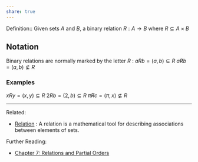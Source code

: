```yaml
---
share: true
---
```



Definition:: Given sets $A$ and $B$, a binary relation $R:A\to B$ where $R \subseteq A \times B$

## Notation
Binary relations are normally marked by the letter $R$ :
$aRb = (a,b)\subseteq R$
$a\not Rb = (a,b)\not\subseteq R$

### Examples
$xRy = (x,y)\subseteq R$
$2Rb = (2,b)\subseteq R$
$\pi \not R c = (\pi,x)\not\subseteq R$

---
Related:
- [Relation](./Relation.md) : A relation is a mathematical tool for describing associations between elements of sets.

Further Reading:
- [Chapter 7: Relations and Partial Orders](./Credenza/Chapter%207:%20Relations%20and%20Partial%20Orders.md)
